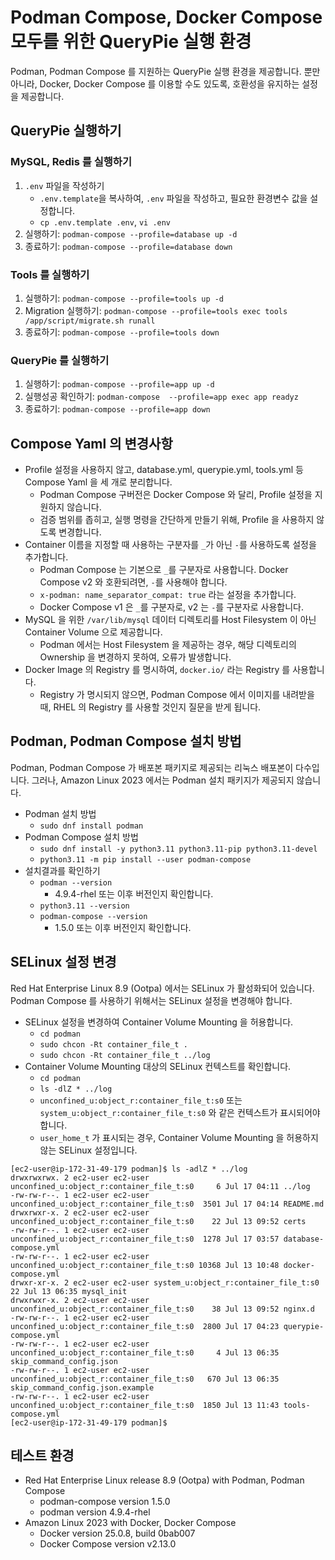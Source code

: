 # Podman Compose, Docker Compose 모두를 위한 QueryPie 실행 환경

Podman, Podman Compose 를 지원하는 QueryPie 실행 환경을 제공합니다.
뿐만 아니라, Docker, Docker Compose 를 이용할 수도 있도록, 호환성을 유지하는 설정을 제공합니다.

## QueryPie 실행하기

### MySQL, Redis 를 실행하기

1. `.env` 파일을 작성하기
    - `.env.template`을 복사하여, `.env` 파일을 작성하고, 필요한 환경변수 값을 설정합니다.
    - `cp .env.template .env`, `vi .env`
2. 실행하기: `podman-compose --profile=database up -d`
3. 종료하기: `podman-compose --profile=database down`

### Tools 를 실행하기

1. 실행하기: `podman-compose --profile=tools up -d`
2. Migration 실행하기: `podman-compose --profile=tools exec tools /app/script/migrate.sh runall`
3. 종료하기: `podman-compose --profile=tools down`

### QueryPie 를 실행하기

1. 실행하기: `podman-compose --profile=app up -d`
2. 실행성공 확인하기: `podman-compose  --profile=app exec app readyz`
3. 종료하기: `podman-compose --profile=app down`

## Compose Yaml 의 변경사항

- Profile 설정을 사용하지 않고, database.yml, querypie.yml, tools.yml 등 Compose Yaml 을 세 개로 분리합니다.
  - Podman Compose 구버전은 Docker Compose 와 달리, Profile 설정을 지원하지 않습니다.
  - 검증 범위를 좁히고, 실행 명령을 간단하게 만들기 위해, Profile 을 사용하지 않도록 변경합니다.
- Container 이름을 지정할 때 사용하는 구분자를 `_`가 아닌 `-`를 사용하도록 설정을 추가합니다.
  - Podman Compose 는 기본으로 `_`를 구분자로 사용합니다. Docker Compose v2 와 호환되려면, `-`를 사용해야 합니다.
  - `x-podman: name_separator_compat: true` 라는 설정을 추가합니다.
  - Docker Compose v1 은 `_`를 구분자로, v2 는 `-`를 구분자로 사용합니다.
- MySQL 을 위한 `/var/lib/mysql` 데이터 디렉토리를 Host Filesystem 이 아닌 Container Volume 으로 제공합니다.
  - Podman 에서는 Host Filesystem 을 제공하는 경우, 해당 디렉토리의 Ownership 을 변경하지 못하여, 오류가 발생합니다.
- Docker Image 의 Registry 를 명시하여, `docker.io/` 라는 Registry 를 사용합니다.
  - Registry 가 명시되지 않으면, Podman Compose 에서 이미지를 내려받을 때, RHEL 의 Registry 를 사용할 것인지 질문을 받게 됩니다.

## Podman, Podman Compose 설치 방법

Podman, Podman Compose 가 배포본 패키지로 제공되는 리눅스 배포본이 다수입니다.
그러나, Amazon Linux 2023 에서는 Podman 설치 패키지가 제공되지 않습니다.

- Podman 설치 방법
  - `sudo dnf install podman`
- Podman Compose 설치 방법
  - `sudo dnf install -y python3.11 python3.11-pip python3.11-devel`
  - `python3.11 -m pip install --user podman-compose`
- 설치결과를 확인하기
  - `podman --version`
    - 4.9.4-rhel 또는 이후 버전인지 확인합니다.
  - `python3.11 --version`
  - `podman-compose --version`
    - 1.5.0 또는 이후 버전인지 확인합니다.

## SELinux 설정 변경

Red Hat Enterprise Linux 8.9 (Ootpa) 에서는 SELinux 가 활성화되어 있습니다.
Podman Compose 를 사용하기 위해서는 SELinux 설정을 변경해야 합니다.

- SELinux 설정을 변경하여 Container Volume Mounting 을 허용합니다.
  - `cd podman`
  - `sudo chcon -Rt container_file_t .`
  - `sudo chcon -Rt container_file_t ../log`
- Container Volume Mounting 대상의 SELinux 컨텍스트를 확인합니다.
  - `cd podman`
  - `ls -dlZ * ../log`
  - `unconfined_u:object_r:container_file_t:s0` 또는 `system_u:object_r:container_file_t:s0` 와 같은 컨텍스트가 표시되어야 합니다.
  - `user_home_t` 가 표시되는 경우, Container Volume Mounting 을 허용하지 않는 SELinux 설정입니다.
```shell
[ec2-user@ip-172-31-49-179 podman]$ ls -adlZ * ../log
drwxrwxrwx. 2 ec2-user ec2-user unconfined_u:object_r:container_file_t:s0     6 Jul 17 04:11 ../log
-rw-rw-r--. 1 ec2-user ec2-user unconfined_u:object_r:container_file_t:s0  3501 Jul 17 04:14 README.md
drwxrwxr-x. 2 ec2-user ec2-user unconfined_u:object_r:container_file_t:s0    22 Jul 13 09:52 certs
-rw-rw-r--. 1 ec2-user ec2-user unconfined_u:object_r:container_file_t:s0  1278 Jul 17 03:57 database-compose.yml
-rw-rw-r--. 1 ec2-user ec2-user unconfined_u:object_r:container_file_t:s0 10368 Jul 13 10:48 docker-compose.yml
drwxr-xr-x. 2 ec2-user ec2-user system_u:object_r:container_file_t:s0        22 Jul 13 06:35 mysql_init
drwxrwxr-x. 2 ec2-user ec2-user unconfined_u:object_r:container_file_t:s0    38 Jul 13 09:52 nginx.d
-rw-rw-r--. 1 ec2-user ec2-user unconfined_u:object_r:container_file_t:s0  2800 Jul 17 04:23 querypie-compose.yml
-rw-rw-r--. 1 ec2-user ec2-user unconfined_u:object_r:container_file_t:s0     4 Jul 13 06:35 skip_command_config.json
-rw-rw-r--. 1 ec2-user ec2-user unconfined_u:object_r:container_file_t:s0   670 Jul 13 06:35 skip_command_config.json.example
-rw-rw-r--. 1 ec2-user ec2-user unconfined_u:object_r:container_file_t:s0  1850 Jul 13 11:43 tools-compose.yml
[ec2-user@ip-172-31-49-179 podman]$ 
```

## 테스트 환경

- Red Hat Enterprise Linux release 8.9 (Ootpa) with Podman, Podman Compose
  - podman-compose version 1.5.0
  - podman version 4.9.4-rhel
- Amazon Linux 2023 with Docker, Docker Compose
  - Docker version 25.0.8, build 0bab007
  - Docker Compose version v2.13.0
